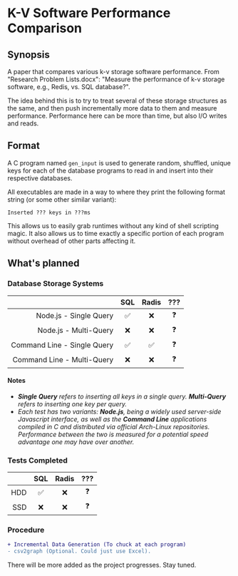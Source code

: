 # K-V Software Performance Comparison

## Synopsis
A paper that compares various k-v storage software performance. From "Research
Problem Lists.docx": "Measure the performance of k-v storage software, e.g.,
Redis, vs. SQL database?".

The idea behind this is to try to treat several of these storage structures as
the same, and then push incrementally more data to them and measure
performance. Performance here can be more than time, but also I/O writes and
reads.

## Format
A C program named `gen_input` is used to generate random, shuffled, unique keys
for each of the database programs to read in and insert into their respective
databases.

All executables are made in a way to where they print the following format
string (or some other similar variant):
```
Inserted ??? keys in ???ms
```

This allows us to easily grab runtimes without any kind of shell scripting
magic. It also allows us to time exactly a specific portion of each program
without overhead of other parts affecting it.

## What's planned
### Database Storage Systems
| | SQL | Radis | ??? |
| ---: | :---: | :---: | :---: |
| Node.js - Single Query | ✅ | ❌ | ❓ |
| Node.js - Multi-Query | ❌ | ❌ | ❓ |
| Command Line - Single Query | ✅ | ✅ | ❓ |
| Command Line - Multi-Query | ❌ | ❌ | ❓ |

#### Notes
* ***Single Query** refers to inserting all keys in a single query. **Multi-Query** refers to inserting one key per query.*
* *Each test has two variants: **Node.js**, being a widely used server-side Javascript interface, as well as the **Command Line** applications compiled in C and distributed via official Arch-Linux repositories. Performance between the two is measured for a potential speed advantage one may have over another.*

### Tests Completed
| | SQL | Radis | ??? |
| ---: | :---: | :---: | :---: |
| HDD | ✅ | ❌ | ❓ |
| SSD | ❌ | ❌ | ❓ |

### Procedure
```diff
+ Incremental Data Generation (To chuck at each program)
- csv2graph (Optional. Could just use Excel).
```

There will be more added as the project progresses. Stay tuned.
